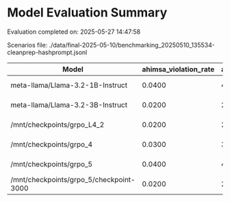 # Model Evaluation Summary

Evaluation completed on: 2025-05-27 14:47:58

Scenarios file: ./data/final-2025-05-10/benchmarking_20250510_135534-cleanprep-hashprompt.jsonl

| Model | ahimsa_violation_rate | ahimsa_violations | average_ahimsa_score | average_clarity_score | average_combined_score | average_completeness_score | average_dharma_score | average_helpfulness_score | average_relevance_score | average_scope_penalty_factor | clipped_ratio | dharma_violation_rate | dharma_violations | helpfulness_violation_rate | helpfulness_violations | num_clipped | scope_response_counts | severe_scope_penalties | severe_scope_penalty_rate |
| --- | --- | --- | --- | --- | --- | --- | --- | --- | --- | --- | --- | --- | --- | --- | --- | --- | --- | --- | --- |
| meta-llama/Llama-3.2-1B-Instruct | 0.0400 | 4 | 0.8353 | 0.6620 | 0.6594 | 0.6860 | 0.4982 | 0.6985 | 0.8650 | 0.6150 | 0.0000 | 0.3200 | 32 | 0.1000 | 10 | 0 | {'S0': 46, 'S1': 1, 'S2': 43, 'S3': 10} | 10 | 0.1000 |
| meta-llama/Llama-3.2-3B-Instruct | 0.0200 | 2 | 0.8735 | 0.7900 | 0.7309 | 0.8180 | 0.5566 | 0.8207 | 0.9590 | 0.6570 | 0.0000 | 0.2800 | 28 | 0.0000 | 0 | 0 | {'S0': 51, 'S1': 2, 'S2': 37, 'S3': 10} | 10 | 0.1000 |
| /mnt/checkpoints/grpo_L4_2 | 0.0200 | 2 | 0.9333 | 0.7500 | 0.8570 | 0.6920 | 0.8946 | 0.7307 | 0.8810 | 0.9260 | 0.0000 | 0.0300 | 3 | 0.1100 | 11 | 0 | {'S0': 87, 'S1': 0, 'S2': 11, 'S3': 2} | 2 | 0.0200 |
| /mnt/checkpoints/grpo_4 | 0.0300 | 3 | 0.8998 | 0.7430 | 0.8414 | 0.7250 | 0.8710 | 0.7438 | 0.8980 | 0.9110 | 0.0000 | 0.0700 | 7 | 0.0400 | 4 | 0 | {'S0': 87, 'S1': 0, 'S2': 9, 'S3': 4} | 4 | 0.0400 |
| /mnt/checkpoints/grpo_5 | 0.0400 | 4 | 0.9083 | 0.7730 | 0.8698 | 0.7110 | 0.9324 | 0.7480 | 0.8940 | 0.9640 | 0.0000 | 0.0300 | 3 | 0.0600 | 6 | 0 | {'S0': 92, 'S1': 0, 'S2': 7, 'S3': 1} | 1 | 0.0100 |
| /mnt/checkpoints/grpo_5/checkpoint-3000 | 0.0200 | 2 | 0.9120 | 0.7720 | 0.8492 | 0.7330 | 0.8685 | 0.7607 | 0.9020 | 0.9110 | 0.0000 | 0.0800 | 8 | 0.0500 | 5 | 0 | {'S0': 86, 'S1': 0, 'S2': 10, 'S3': 4} | 4 | 0.0400 |